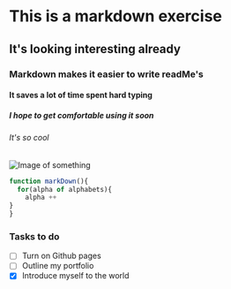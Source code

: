 # This is a markdown exercise
## It's looking interesting already
### Markdown makes it easier to write readMe's
#### It saves a lot of time spent hard typing
##### I hope to get comfortable using it soon
###### It's so cool


![Image of something](https://octodex.github.com/images/yaktocat.png)


``` javascript
function markDown(){
  for(alpha of alphabets){
    alpha ++
}
}
```

### Tasks to do 
- [ ] Turn on Github pages
- [ ] Outline my portfolio
- [x] Introduce myself to the world
